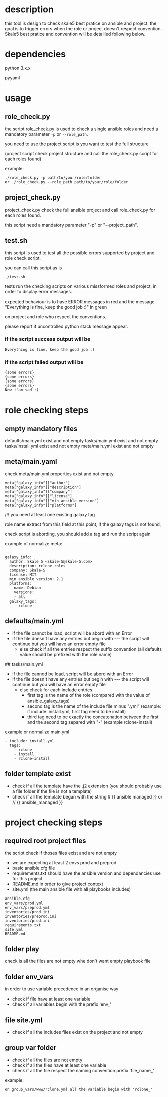 # description 

this tool is design to check skale5 best pratice on ansible and project.
the goal is to trigger errors when the role or project doesn't respect convention.
Skale5 best pratice and convention will be detailled following below. 

# dependencies

python 3.x.x

pyyaml

# usage

##  role_check.py

the script role\_check.py is used to check a single ansible roles and need a mandatory parameter `-p` or  `--role_path`.

you need to use the project script is you want to test the full structure 

(project script check project structure and call the role\_check.py script for each roles found)

example:

```
./role_check.py -p path/to/your/role/folder
or ./role_check.py --role_path path/to/your/role/folder
```

## project\_check.py

project\_check.py check the full ansible project and call role\_check.py for each roles found.

this script need a mandatory parameter "-p" or "--project\_path".


## test.sh

this script is used to test all the possible errors supported by  project and role check script.

you can call this script as is

```
./test.sh
```

tests run the checking scripts on various missformed roles and project, in order to display error messages.

expected behaviour is to have ERROR messages in red and the message "Everything is fine, keep the good job :)" in green  

on project and role who respect the conventions.

please report if uncontrolled python stack message appear.


### if the script success output will be

```
Everything is fine, keep the good job :)
```

### if the script failed output will be

```
{some errors}
{some errors}
{some errors}
{some errors}
Now i'am sad :(

```

# role checking steps

## empty mandatory files 

defaults/main.yml exist and not empty
tasks/main.yml exist and not empty
tasks/install.yml  exist and not empty
meta/main.yml exist and not empty

## meta/main.yaml

check meta/main.yml properties exist and not empty

```
meta["galaxy_info"]["author"]
meta["galaxy_info"]["description"]
meta["galaxy_info"]["company"]
meta["galaxy_info"]["license"]
meta["galaxy_info"]["min_ansible_version"]
meta["galaxy_info"]["platforms"]
```

/!\ you need at least one existing galaxy tag

role name extract from this field at this point, if the galaxy tags is not found,

check script is abording, you should add a tag and run the script again

example of normalize meta:

```
---
galaxy_info:
  author: Skale 5 <skale-5@skale-5.com>
  description: rclone roles
  company: Skale-5
  license: MIT
  min_ansible_version: 2.1
  platforms:
  - name: Debian
    versions:
    - all
  galaxy_tags:
    - rclone
```

## defaults/main.yml

  - if the file cannot be load, script will be abord with an Error
  - if the file doesn't have any entries but begin with --- the script will continue but you will have an error empty file
    - else check if all the entries respect the suffix convention (all defaults value should be prefixed with the role name)

## tasks/main.yml

  - if the file cannod be load, script will be abord with an Error
  - if the file doesn't have any entries but begin with --- the script will continue but you will have an error empty file
    - else check for each include entries
      - first tag is the name of the role (compared with the value of  ansible_galaxy_tags)
      - second tag is the name of the include file minus ".yml" (example: if include: install.yml, first tag need to be install)
      - third tag need to be exactly the concatenation between the first and the second tag separed with "-" (example rclone-install)


example or normalize main.yml

```
- include: install.yml
  tags:
    - rclone
    - install
    - rclone-install
```

## folder template exist

  - check if all the template have the .j2 extension (you should probably use a file folder if the file is not a template)
  - check if all the template began with the string # {{ ansible managed }} or // {{ ansible_managed }}

# project checking steps

## required root project files

the script check if thoses files exist and are not empty 

- we are expecting at least 2 envs prod and preprod
- basic ansible.cfg file
- requirements.txt should have the ansible version and dependancies use for this project  
- README.md in order to give project context
- site.yml (the main ansible file with all playbooks includes)

```
ansible.cfg
env_vars/prod.yml
env_vars/preprod.yml
inventories/prod.ini
inventories/preprod.ini
inventories/prod.ini
requirements.txt
site.yml
README.md
```

## folder play

check is all the files are not empty
whe don't want empty playbook file

## folder env_vars

in order to use variable precedence in an organise way
- check if file have at least one variable
- check if all variables begin with the prefix 'env_'
  
## file site.yml

- check if all the includes files exist on the project and not empty

## group var folder

- check if all the files are not empty
- check if all the files have at least one variable
- check if all the file respect the naming convention prefix 'file_name_'

example:

```
on group_vars/www/rclone.yml all the variable begin with 'rclone_'
```
